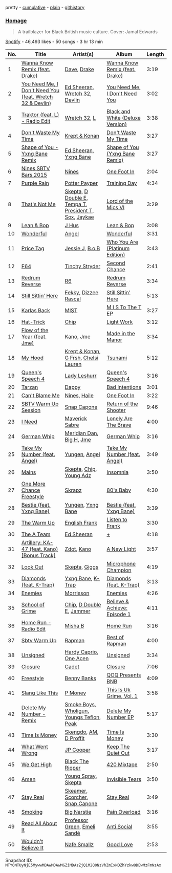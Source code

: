 pretty - [cumulative](/playlists/cumulative/37i9dQZF1DX6iFz8juuQdH.md) - [plain](/playlists/plain/37i9dQZF1DX6iFz8juuQdH) - [githistory](https://github.githistory.xyz/mackorone/spotify-playlist-archive/blob/main/playlists/plain/37i9dQZF1DX6iFz8juuQdH)

### [Homage](https://open.spotify.com/playlist/37i9dQZF1DX6iFz8juuQdH)

> A trailblazer for Black British music culture\. Cover: Jamal Edwards

[Spotify](https://open.spotify.com/user/spotify) - 46,493 likes - 50 songs - 3 hr 13 min

| No. | Title | Artist(s) | Album | Length |
|---|---|---|---|---|
| 1 | [Wanna Know Remix \(feat\. Drake\)](https://open.spotify.com/track/7bPLo5Fv7h15E2fW3g1mVQ) | [Dave](https://open.spotify.com/artist/6Ip8FS7vWT1uKkJSweANQK), [Drake](https://open.spotify.com/artist/3TVXtAsR1Inumwj472S9r4) | [Wanna Know Remix \(feat\. Drake\)](https://open.spotify.com/album/58w0f9JJztUe8vXg9C0WwD) | 3:19 |
| 2 | [You Need Me, I Don't Need You \(feat\. Wretch 32 & Devlin\)](https://open.spotify.com/track/4NNn8mWIyBqArxtQ867eIi) | [Ed Sheeran](https://open.spotify.com/artist/6eUKZXaKkcviH0Ku9w2n3V), [Wretch 32](https://open.spotify.com/artist/0T2sGLJKge2eaFmZJxX7sq), [Devlin](https://open.spotify.com/artist/7Ks3elJhSP20mD04lgiA68) | [You Need Me, I Don't Need You](https://open.spotify.com/album/2b9Zf72wY6kwvcblYXtB4q) | 3:02 |
| 3 | [Traktor \(feat\. L\) \- Radio Edit](https://open.spotify.com/track/3vRN8ZmmbU5dROagXs8WnP) | [Wretch 32](https://open.spotify.com/artist/0T2sGLJKge2eaFmZJxX7sq), [L](https://open.spotify.com/artist/6RKkv8ifCycviCLGwiiNmw) | [Black and White \(Deluxe Version\)](https://open.spotify.com/album/52AfRgDqPclEqT8lO7jeNT) | 3:38 |
| 4 | [Don't Waste My Time](https://open.spotify.com/track/340NhlJst6qemAoMq34BuA) | [Krept & Konan](https://open.spotify.com/artist/31lnFZEM6ysvjOx59VyxRE) | [Don't Waste My Time](https://open.spotify.com/album/4ZyhknE4nDmfzdwpgugCVA) | 3:27 |
| 5 | [Shape of You \- Yxng Bane Remix](https://open.spotify.com/track/31OUf7myzRshUdO8aQpEPH) | [Ed Sheeran](https://open.spotify.com/artist/6eUKZXaKkcviH0Ku9w2n3V), [Yxng Bane](https://open.spotify.com/artist/5AbLpsnTQVNB3OEadYiVrK) | [Shape of You \(Yxng Bane Remix\)](https://open.spotify.com/album/6y6RDTPqAox4sTHfy1piVX) | 3:27 |
| 6 | [Nines SBTV Bars 2015](https://open.spotify.com/track/3QwyqPWbuIQa7Gqf5U1hRs) | [Nines](https://open.spotify.com/artist/0tPKcpC8yXpfdWXFcN7Vwr) | [One Foot In](https://open.spotify.com/album/20P7AYaleRjg3IOcehylSD) | 2:04 |
| 7 | [Purple Rain](https://open.spotify.com/track/6y0ZkkmpDHPv3mYk8Mpxnc) | [Potter Payper](https://open.spotify.com/artist/7bZpYWk0ZZN7CkOeXbAY0Z) | [Training Day](https://open.spotify.com/album/12oTSGsDE0iB9kWhaBqT0o) | 4:34 |
| 8 | [That's Not Me](https://open.spotify.com/track/0cuvQQT0HME0Q9LiqUMgcK) | [Skepta](https://open.spotify.com/artist/2p1fiYHYiXz9qi0JJyxBzN), [D Double E](https://open.spotify.com/artist/6bwkMlweHsBCpI2a0C5nnN), [Tempa T](https://open.spotify.com/artist/5itdSz26wZC57bo3dhQTPq), [President T](https://open.spotify.com/artist/1jVgvfKynkRWY4SymwtOBS), [Sox](https://open.spotify.com/artist/4H2eRjo026SeirLhTBpuZi), [Jaykae](https://open.spotify.com/artist/1sLYZv95ZXwVfyGHan5w45) | [Lord of the Mics VI](https://open.spotify.com/album/1xmniMJm9TRlc0614PXUnX) | 3:29 |
| 9 | [Lean & Bop](https://open.spotify.com/track/3Pw0GqxFrLKEwTVdThYd0Q) | [J Hus](https://open.spotify.com/artist/2a0uxJgbvvIRI4GX8pYfcr) | [Lean & Bop](https://open.spotify.com/album/2C6helf8GTGXkMtK6aCjrm) | 3:08 |
| 10 | [Wonderful](https://open.spotify.com/track/4ChNZw58mP6I1KUY3bZ2GR) | [Angel](https://open.spotify.com/artist/6RIJu05yhEIYskbVgxmk3R) | [Wonderful](https://open.spotify.com/album/5KM67lcMbD8U431ho77SyM) | 3:31 |
| 11 | [Price Tag](https://open.spotify.com/track/5mvKuE9Lf9ARVXVXA32kK9) | [Jessie J](https://open.spotify.com/artist/2gsggkzM5R49q6jpPvazou), [B.o.B](https://open.spotify.com/artist/5ndkK3dpZLKtBklKjxNQwT) | [Who You Are \(Platinum Edition\)](https://open.spotify.com/album/3ga4adzUpLaS2LDcoqfs2r) | 3:43 |
| 12 | [F64](https://open.spotify.com/track/7lQLBHyCOwMYozS0qE51oT) | [Tinchy Stryder](https://open.spotify.com/artist/7h2Y48bG543JDzEed383cx) | [Second Chance](https://open.spotify.com/album/3GGh7rxiTI2MMT8o0xlBEt) | 2:41 |
| 13 | [Redrum Reverse](https://open.spotify.com/track/4t7jZtTX3mrmeM8cpzezMm) | [R6](https://open.spotify.com/artist/4SuG4WyuUZyY6GV67PgMhS) | [Redrum Reverse](https://open.spotify.com/album/18zUfwDpwcZwtEIsvTpUHV) | 3:34 |
| 14 | [Still Sittin’ Here](https://open.spotify.com/track/7jMAyXhlXiriURG2NV0sdt) | [Fekky](https://open.spotify.com/artist/0lVH4ReyYkoPMxFDzCQSgO), [Dizzee Rascal](https://open.spotify.com/artist/0gusqTJKxtU1UTmNRMHZcv) | [Still Sittin' Here](https://open.spotify.com/album/6BFSIpGl2hv15eyDB9IHRD) | 5:13 |
| 15 | [Karlas Back](https://open.spotify.com/track/5Cg7ww1v1IG2STcLi9ckGL) | [MIST](https://open.spotify.com/artist/63X1WKthLQidtqxxO2sgeq) | [M I S To The T EP](https://open.spotify.com/album/2eqagdZLO5MZGnk4lmwkxa) | 3:27 |
| 16 | [Hat\-Trick](https://open.spotify.com/track/1Obt05Xx0zDNFRRh2TmQ8n) | [Chip](https://open.spotify.com/artist/0tJCNteqwm7LmRZ6KWr8GT) | [Light Work](https://open.spotify.com/album/3POW6Oqn28XPYbXor8ocuU) | 3:12 |
| 17 | [Flow of the Year \(feat\. Jme\)](https://open.spotify.com/track/71sy4dZihQ1vkthU7DKpGy) | [Kano](https://open.spotify.com/artist/50nN8IFD4xA67fI4jYbLV4), [Jme](https://open.spotify.com/artist/4IZLJdhHCqAvT4pjn8TLH5) | [Made in the Manor](https://open.spotify.com/album/5AF0uxDdW2IKi3r8jqVgmq) | 3:34 |
| 18 | [My Hood](https://open.spotify.com/track/6pP5DPx2U8MqEhsxyKQAQ7) | [Krept & Konan](https://open.spotify.com/artist/31lnFZEM6ysvjOx59VyxRE), [G Frsh](https://open.spotify.com/artist/53Tazttwm8EIO8a8tI38QK), [Chelsi Lauren](https://open.spotify.com/artist/0UcOp5BbRUTpA9dnlXRDzH) | [Tsunami](https://open.spotify.com/album/0bkOODK2LcUmmWJCujbvud) | 5:12 |
| 19 | [Queen's Speech 4](https://open.spotify.com/track/2l4UVfs8CyBJWLqUmjekDw) | [Lady Leshurr](https://open.spotify.com/artist/1Bk2KyFVMN5PeyVyDIiLqF) | [Queen's Speech 4](https://open.spotify.com/album/6p1yAti1CrKEMHD4wzgzXI) | 3:16 |
| 20 | [Tarzan](https://open.spotify.com/track/4SSK7Jn6gsCRDc17KBb1pL) | [Dappy](https://open.spotify.com/artist/4q6hTJmeYXCwp0ivdtoSWA) | [Bad Intentions](https://open.spotify.com/album/4m5wClCWazuDIzcGQ3hYQ2) | 3:01 |
| 21 | [Can't Blame Me](https://open.spotify.com/track/4KJaSezrxiZmQfoBQUry7g) | [Nines](https://open.spotify.com/artist/0tPKcpC8yXpfdWXFcN7Vwr), [Haile](https://open.spotify.com/artist/0tuUIxmkyJOzUoJO1kdAi4) | [One Foot In](https://open.spotify.com/album/20P7AYaleRjg3IOcehylSD) | 3:22 |
| 22 | [SBTV Warm Up Session](https://open.spotify.com/track/1282uTBxNxRBRxc7Q7LTcI) | [Snap Capone](https://open.spotify.com/artist/3VPxstOu7nMAaOrD3hhUR1) | [Return of the Shooter](https://open.spotify.com/album/55Ngz3sKXDxQwH0qhiIyZI) | 9:46 |
| 23 | [I Need](https://open.spotify.com/track/4TOnziP6TsZ6dD7RzEVEqG) | [Maverick Sabre](https://open.spotify.com/artist/0ukgrNYk51TkMQr0f2Br4Q) | [Lonely Are The Brave](https://open.spotify.com/album/0GwWmKEUgzykmMXPYX93ba) | 4:00 |
| 24 | [German Whip](https://open.spotify.com/track/6T9ZqPIWm4I4vygRZwgpJv) | [Meridian Dan](https://open.spotify.com/artist/5UhqlN0em1N4hDjegJD1Lg), [Big H](https://open.spotify.com/artist/5bPMrj2JeYuaAqA807hw7I), [Jme](https://open.spotify.com/artist/4IZLJdhHCqAvT4pjn8TLH5) | [German Whip](https://open.spotify.com/album/2w1jh4sQHf253x0XspJhih) | 3:16 |
| 25 | [Take My Number \(feat\. Àngel\)](https://open.spotify.com/track/7CmpcdLcegSsqn0h83iwm2) | [Yungen](https://open.spotify.com/artist/3ijd7T9kkzgvfx1az6Z3wj), [Angel](https://open.spotify.com/artist/6RIJu05yhEIYskbVgxmk3R) | [Take My Number \(feat\. Àngel\)](https://open.spotify.com/album/0y5Y14ueR4CB2HBDvoyHYD) | 3:49 |
| 26 | [Mains](https://open.spotify.com/track/3kY7f3qkk184PsKPylIEes) | [Skepta](https://open.spotify.com/artist/2p1fiYHYiXz9qi0JJyxBzN), [Chip](https://open.spotify.com/artist/0tJCNteqwm7LmRZ6KWr8GT), [Young Adz](https://open.spotify.com/artist/396eHybVCEUr0PcED4yFga) | [Insomnia](https://open.spotify.com/album/3BZyfvmDgZFXqCGJpYt7ES) | 3:50 |
| 27 | [One More Chance Freestyle](https://open.spotify.com/track/2iBk5z1JNM0SjYJnZAg93C) | [Skrapz](https://open.spotify.com/artist/67R8l2OLqGwA9V4BKllYQY) | [80's Baby](https://open.spotify.com/album/5ahPmRn5UohSVU7Dy8MvU3) | 4:30 |
| 28 | [Bestie \(feat\. Yxng Bane\)](https://open.spotify.com/track/638s8Qi75q1pXjuH86fJX7) | [Yungen](https://open.spotify.com/artist/3ijd7T9kkzgvfx1az6Z3wj), [Yxng Bane](https://open.spotify.com/artist/5AbLpsnTQVNB3OEadYiVrK) | [Bestie \(feat\. Yxng Bane\)](https://open.spotify.com/album/7JlEQYvZ3DU78w1N2Yzb4T) | 3:39 |
| 29 | [The Warm Up](https://open.spotify.com/track/15z97NWlUTAJfJfwgs8Qnq) | [English Frank](https://open.spotify.com/artist/4dTGh2FNbVfDDyUDUHS6xe) | [Listen to Frank](https://open.spotify.com/album/2jSFtTfRC8dZjNqcd33cpx) | 3:30 |
| 30 | [The A Team](https://open.spotify.com/track/1VdZ0vKfR5jneCmWIUAMxK) | [Ed Sheeran](https://open.spotify.com/artist/6eUKZXaKkcviH0Ku9w2n3V) | [+](https://open.spotify.com/album/0W5GGnapMz0VwemQvJDqa7) | 4:18 |
| 31 | [Artillery: KA\-47 \(feat\. Kano\) \[Bonus Track\]](https://open.spotify.com/track/6Tkn18p1OjoiIVZm1ceJoW) | [Zdot](https://open.spotify.com/artist/3Vg8iAEbLFGTO3ZqPtlIsN), [Kano](https://open.spotify.com/artist/3VxxiOvTgvzZDoTqTxz6ss) | [A New Light](https://open.spotify.com/album/5sZTabKRfOKeVwjDG3SDr2) | 3:57 |
| 32 | [Look Out](https://open.spotify.com/track/4eBxXC8Gknerc35BsQ424w) | [Skepta](https://open.spotify.com/artist/2p1fiYHYiXz9qi0JJyxBzN), [Giggs](https://open.spotify.com/artist/3S0tlB4fE7ChxI2pWz8Xip) | [Microphone Champion](https://open.spotify.com/album/5pgSLDET4rMkAok3X4k0wP) | 4:19 |
| 33 | [Diamonds \(feat\. K\-Trap\)](https://open.spotify.com/track/7pJCJT5fy3xij85G754uoz) | [Yxng Bane](https://open.spotify.com/artist/5AbLpsnTQVNB3OEadYiVrK), [K\-Trap](https://open.spotify.com/artist/39XT9gMoNmMCOlvTTR273m) | [Diamonds \(feat\. K\-Trap\)](https://open.spotify.com/album/3bTKHiU5IJTQsBwIaHxweB) | 3:13 |
| 34 | [Enemies](https://open.spotify.com/track/7BgA1dRpUOToQyedqeba0v) | [Morrisson](https://open.spotify.com/artist/3bn93QEHOITZ4ARuiZdfRA) | [Enemies](https://open.spotify.com/album/72cmvi4GvvnQmNQrgJv4ZN) | 4:26 |
| 35 | [School of Grime](https://open.spotify.com/track/6LYLyj4u9h7Fdd4hj7orKZ) | [Chip](https://open.spotify.com/artist/0tJCNteqwm7LmRZ6KWr8GT), [D Double E](https://open.spotify.com/artist/6bwkMlweHsBCpI2a0C5nnN), [Jammer](https://open.spotify.com/artist/4xgV1UcvsrLM4rQrjTjwNw) | [Believe & Achieve: Episode 1](https://open.spotify.com/album/6juc7FCEHM5jrh3lfNDlVa) | 4:11 |
| 36 | [Home Run \- Radio Edit](https://open.spotify.com/track/5zmjbdUnLBADa6fLYspAjt) | [Misha B](https://open.spotify.com/artist/0cIZcRSLrI9xDci5X5VFns) | [Home Run](https://open.spotify.com/album/5hz2uryTKS0glDjQxJP9xP) | 3:16 |
| 37 | [Sbtv Warm Up](https://open.spotify.com/track/1O70qmg4WupeGWh6hKAesi) | [Rapman](https://open.spotify.com/artist/6Hsj5SMjd58bxrw7I0qfyi) | [Best of Rapman](https://open.spotify.com/album/5E1xPwWq8Ud0JHYLEERNjN) | 4:00 |
| 38 | [Unsigned](https://open.spotify.com/track/4qk6Ne4UQNOuVCJF6nWbkm) | [Hardy Caprio](https://open.spotify.com/artist/7FqkRutc4zWMrnEAUv3Xwd), [One Acen](https://open.spotify.com/artist/16plk1BhihSieDutGFbLt8) | [Unsigned](https://open.spotify.com/album/7qZmr5lS17AfgZavox2ZpG) | 3:34 |
| 39 | [Closure](https://open.spotify.com/track/0lDBLaFI3vjLBQG8suphln) | [Cadet](https://open.spotify.com/artist/1Gm0kKaDx4GH6pQF88rjSK) | [Closure](https://open.spotify.com/album/0xG2otGpbTqK7aoQdBIBr9) | 7:06 |
| 40 | [Freestyle](https://open.spotify.com/track/2q2MZ42PomWxEnOJPdjVwu) | [Benny Banks](https://open.spotify.com/artist/6VkIVwkujaxm1wSNdhjUrg) | [QOQ Presents BNB](https://open.spotify.com/album/2CUeOdRmAxrJnkBVtxPdrz) | 4:09 |
| 41 | [Slang Like This](https://open.spotify.com/track/6Ctt3tyRv1IPg4b2aNvKc0) | [P Money](https://open.spotify.com/artist/6WjX4pepHwXa85B9KMk0PY) | [This Is Uk Grime, Vol\. 1](https://open.spotify.com/album/5gmCwbvyQVxRfpgD9tipkI) | 3:58 |
| 42 | [Delete My Number \- Remix](https://open.spotify.com/track/5cskkXX1Z2xH1cfmJcXI6F) | [Smoke Boys](https://open.spotify.com/artist/0ZnmpHEiVrHpbyRqDYjnTL), [Wholigun](https://open.spotify.com/artist/6hCJqylRG4neytejaZrDZN), [Youngs Teflon](https://open.spotify.com/artist/5tdTldHOWl0iRO4jtII6tv), [Peak](https://open.spotify.com/artist/3QgcIum4pTLqH6v1WuBeKM) | [Delete My Number EP](https://open.spotify.com/album/40dPhGXVO9KnXAbU89IVFz) | 5:17 |
| 43 | [Time Is Money](https://open.spotify.com/track/4nxtJjOXqJn8SSwk5j1Emt) | [Skengdo](https://open.spotify.com/artist/3LmkRGuUav9Un8TDMjwKSg), [AM](https://open.spotify.com/artist/6qYIqnnJM4TkFtVKiqQgmm), [D Proffit](https://open.spotify.com/artist/1yPUttnkZ82L1DQ6dHlk5o) | [Time Is Money](https://open.spotify.com/album/5A67bgyrb4D2IpPXdpK7ud) | 3:30 |
| 44 | [What Went Wrong](https://open.spotify.com/track/6xuqLyh42tE6TRZ8faSJaj) | [JP Cooper](https://open.spotify.com/artist/4kYGAK2zu9EAomwj3hXkXy) | [Keep The Quiet Out](https://open.spotify.com/album/5yHLPEdRVyFd1f7crMeFXw) | 3:17 |
| 45 | [We Get High](https://open.spotify.com/track/2PZk8e4xpOI0nniI9Ds06O) | [Black The Ripper](https://open.spotify.com/artist/20vZpNNaMMmBFtVv0dIItq) | [420 Mixtape](https://open.spotify.com/album/3zgVBVuG9PBt3qXK03dEjo) | 2:50 |
| 46 | [Amen](https://open.spotify.com/track/7Jo2eo293IQHcrhqr52DpH) | [Young Spray](https://open.spotify.com/artist/1491IfXdDnzzb15csPoJuD), [Skepta](https://open.spotify.com/artist/2p1fiYHYiXz9qi0JJyxBzN) | [Invisible Tears](https://open.spotify.com/album/3ugBCALPbZICY0EVpINgFs) | 3:50 |
| 47 | [Stay Real](https://open.spotify.com/track/3krcw1tbykDXTCuVBsW6BY) | [Skeamer](https://open.spotify.com/artist/41xoRYSbjQYUo5kX40PQmj), [Scorcher](https://open.spotify.com/artist/2BYHpYwXO4zi36Tf3pEH5n), [Snap Capone](https://open.spotify.com/artist/3VPxstOu7nMAaOrD3hhUR1) | [Stay Real](https://open.spotify.com/album/7GKxcZG673RJIdi5KzkDV8) | 3:49 |
| 48 | [Smoking](https://open.spotify.com/track/2zt558rpdKoG3ObsSQP5Ec) | [Big Narstie](https://open.spotify.com/artist/4ITNzglfuGtfHgDu29GIMW) | [Pain Overload](https://open.spotify.com/album/0jAO2QToadS3N84ob0v6lc) | 3:16 |
| 49 | [Read All About It](https://open.spotify.com/track/0ThnKvHAA1FZMHCROv431s) | [Professor Green](https://open.spotify.com/artist/0oJM3iJjMdzgsd4z5VHQvw), [Emeli Sandé](https://open.spotify.com/artist/7sfgqEdoeBTjd8lQsPT3Cy) | [Anti Social](https://open.spotify.com/album/21JkyIck2ZYx6mFVmF82t8) | 3:55 |
| 50 | [Wouldn't Believe It](https://open.spotify.com/track/69NaXyzYkA80YxqifSK27T) | [Nafe Smallz](https://open.spotify.com/artist/3dKjmeRZcSUw617CoMzEA0) | [Good Love](https://open.spotify.com/album/6wBCJEnx8mfR7R1mCEEwSo) | 2:53 |

Snapshot ID: `MTY0NTUyNjE5MywwMDAwMDAwMGZiMDAzZjQ1M2Q0NzVhZmIxNDZhYzkwODEwMzFmNzAx`
